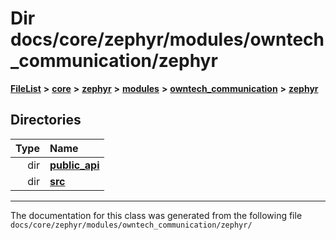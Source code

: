 

# Dir docs/core/zephyr/modules/owntech\_communication/zephyr



[**FileList**](files.md) **>** [**core**](dir_771164b9325b04f1442f7a3ffa8ecb89.md) **>** [**zephyr**](dir_09002e7ce91f09aeb040dfd1861a47f4.md) **>** [**modules**](dir_6d0fb8ab814c517e7f155fb837e32f72.md) **>** [**owntech\_communication**](dir_c4fe9b0224a9586dd317852c3c5604f8.md) **>** [**zephyr**](dir_ed8beaa694e779377b0049b01e5ade22.md)














## Directories

| Type | Name |
| ---: | :--- |
| dir | [**public\_api**](dir_acc3fb8fb6f052bdbe10ff0fa1d04fcf.md) <br> |
| dir | [**src**](dir_1a412f239039e530bef8001f48cd80a4.md) <br> |

























































------------------------------
The documentation for this class was generated from the following file `docs/core/zephyr/modules/owntech_communication/zephyr/`

